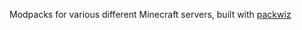Modpacks for various different Minecraft servers, built with [packwiz](https://packwiz.infra.link/)
